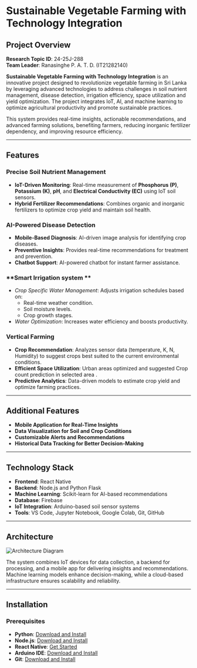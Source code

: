 # Sustainable Vegetable Farming with Technology Integration

<!-- ![Project Banner](https://via.placeholder.com/1200x400?text=Sustainable+Vegetable+Farming+with+Technology+Integration) -->

## Project Overview  
**Research Topic ID**: 24-25J-288  
**Team Leader**: Ranasinghe P. A. T. D. (IT21282140)  

**Sustainable Vegetable Farming with Technology Integration** is an innovative project designed to revolutionize vegetable farming in Sri Lanka by leveraging advanced technologies to address challenges in soil nutrient management, disease detection, irrigation efficiency, space utilization and yield optimization. The project integrates IoT, AI, and machine learning to optimize agricultural productivity and promote sustainable practices.

This system provides real-time insights, actionable recommendations, and advanced farming solutions, benefiting farmers, reducing inorganic fertilizer dependency, and improving resource efficiency.

---

## Features  

### **Precise Soil Nutrient Management**  
- **IoT-Driven Monitoring**: Real-time measurement of **Phosphorus (P)**, **Potassium (K)**, **pH**, and **Electrical Conductivity (EC)** using IoT soil sensors.  
- **Hybrid Fertilizer Recommendations**: Combines organic and inorganic fertilizers to optimize crop yield and maintain soil health.  

### **AI-Powered Disease Detection**  
- **Mobile-Based Diagnosis**: AI-driven image analysis for identifying crop diseases.  
- **Preventive Insights**: Provides real-time recommendations for treatment and prevention.  
- **Chatbot Support**: AI-powered chatbot for instant farmer assistance.  

### **Smart Irrigation system **  
- *Crop Specific Water Management*: Adjusts irrigation schedules based on:  
  - Real-time weather condition.  
  - Soil moisture levels.  
  - Crop growth stages.  
- *Water Optimization*: Increases water efficiency and boosts productivity.

### **Vertical Farming**  
- **Crop Recommendation**: Analyzes sensor data (temperature, K, N, Humidity) to suggest crops best suited to the current environmental conditions. 
 - **Efficient Space Utilization**: Urban areas optimized and suggested Crop count prediction in selected area . 
- **Predictive Analytics**: Data-driven models to estimate crop yield and optimize farming practices.
---

## Additional Features  

- **Mobile Application for Real-Time Insights**  
- **Data Visualization for Soil and Crop Conditions**  
- **Customizable Alerts and Recommendations**  
- **Historical Data Tracking for Better Decision-Making**  

---

## Technology Stack  

- **Frontend**: React Native  
- **Backend**: Node.js  and Python Flask
- **Machine Learning**: Scikit-learn for AI-based recommendations  
- **Database**: Firebase  
- **IoT Integration**: Arduino-based soil sensor systems  
- **Tools**: VS Code, Jupyter Notebook, Google Colab, Git, GitHub  

---

## Architecture  

![Architecture Diagram](https://via.placeholder.com/1200x600?text=System+Architecture)  

The system combines IoT devices for data collection, a backend for processing, and a mobile app for delivering insights and recommendations. Machine learning models enhance decision-making, while a cloud-based infrastructure ensures scalability and reliability.

---

## Installation  

### Prerequisites  

- **Python**: [Download and Install](https://www.python.org/)  
- **Node.js**: [Download and Install](https://nodejs.org/)  
- **React Native**: [Get Started](https://reactnative.dev/docs/environment-setup)  
- **Arduino IDE**: [Download and Install](https://www.arduino.cc/en/software)  
- **Git**: [Download and Install](https://git-scm.com/)  


